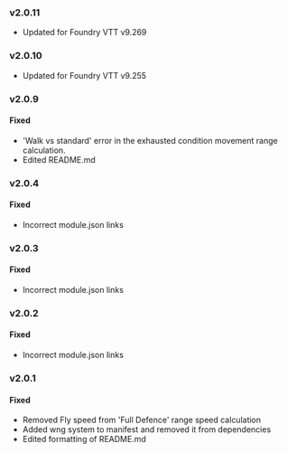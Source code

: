 ### v2.0.11
-   Updated for Foundry VTT v9.269

### v2.0.10
-   Updated for Foundry VTT v9.255

### v2.0.9

#### Fixed
- 'Walk vs standard' error in the exhausted condition movement range calculation.
- Edited README.md

### v2.0.4

#### Fixed

- Incorrect module.json links

### v2.0.3

#### Fixed

- Incorrect module.json links

### v2.0.2

#### Fixed

- Incorrect module.json links

### v2.0.1

#### Fixed

- Removed Fly speed from 'Full Defence' range speed calculation
- Added wng system to manifest and removed it from dependencies
- Edited formatting of README.md
